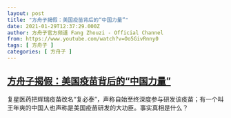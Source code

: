```yaml
---
layout: post
title: "方舟子揭假：美国疫苗背后的“中国力量”"
date: 2021-01-29T12:37:29.000Z
author: 方舟子官方频道 Fang Zhouzi - Official Channel
from: https://www.youtube.com/watch?v=Oo5GivRnny0
tags: [ 方舟子 ]
categories: [ 方舟子 ]
---
```

<!--1611923849000-->
[方舟子揭假：美国疫苗背后的“中国力量”](https://www.youtube.com/watch?v=Oo5GivRnny0)
------

<div>
复星医药把辉瑞疫苗改名“复必泰”，声称自始至终深度参与研发该疫苗；有一个叫王年爽的中国人也声称是美国疫苗研发的大功臣。事实真相是什么？
</div>
